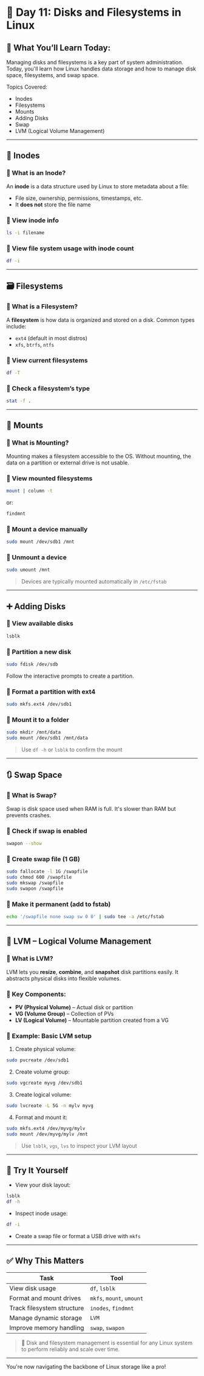# 📅 Day 11: Disks and Filesystems in Linux

## 🧠 What You’ll Learn Today:
Managing disks and filesystems is a key part of system administration. Today, you'll learn how Linux handles data storage and how to manage disk space, filesystems, and swap space.

Topics Covered:
- Inodes
- Filesystems
- Mounts
- Adding Disks
- Swap
- LVM (Logical Volume Management)

---

## 📂 Inodes

### 🔹 What is an Inode?
An **inode** is a data structure used by Linux to store metadata about a file:
- File size, ownership, permissions, timestamps, etc.
- It **does not** store the file name

### 🔹 View inode info
```bash
ls -i filename
```

### 🔹 View file system usage with inode count
```bash
df -i
```

---

## 🗃️ Filesystems

### 🔹 What is a Filesystem?
A **filesystem** is how data is organized and stored on a disk. Common types include:
- `ext4` (default in most distros)
- `xfs`, `btrfs`, `ntfs`

### 🔹 View current filesystems
```bash
df -T
```

### 🔹 Check a filesystem’s type
```bash
stat -f .
```

---

## 🔗 Mounts

### 🔹 What is Mounting?
Mounting makes a filesystem accessible to the OS. Without mounting, the data on a partition or external drive is not usable.

### 🔹 View mounted filesystems
```bash
mount | column -t
```

or:
```bash
findmnt
```

### 🔹 Mount a device manually
```bash
sudo mount /dev/sdb1 /mnt
```

### 🔹 Unmount a device
```bash
sudo umount /mnt
```

> Devices are typically mounted automatically in `/etc/fstab`

---

## ➕ Adding Disks

### 🔹 View available disks
```bash
lsblk
```

### 🔹 Partition a new disk
```bash
sudo fdisk /dev/sdb
```

Follow the interactive prompts to create a partition.

### 🔹 Format a partition with ext4
```bash
sudo mkfs.ext4 /dev/sdb1
```

### 🔹 Mount it to a folder
```bash
sudo mkdir /mnt/data
sudo mount /dev/sdb1 /mnt/data
```

> Use `df -h` or `lsblk` to confirm the mount

---

## 🔃 Swap Space

### 🔹 What is Swap?
Swap is disk space used when RAM is full. It's slower than RAM but prevents crashes.

### 🔹 Check if swap is enabled
```bash
swapon --show
```

### 🔹 Create swap file (1 GB)
```bash
sudo fallocate -l 1G /swapfile
sudo chmod 600 /swapfile
sudo mkswap /swapfile
sudo swapon /swapfile
```

### 🔹 Make it permanent (add to fstab)
```bash
echo '/swapfile none swap sw 0 0' | sudo tee -a /etc/fstab
```

---

## 🧱 LVM – Logical Volume Management

### 🔹 What is LVM?
LVM lets you **resize**, **combine**, and **snapshot** disk partitions easily. It abstracts physical disks into flexible volumes.

### 🔹 Key Components:
- **PV (Physical Volume)** – Actual disk or partition
- **VG (Volume Group)** – Collection of PVs
- **LV (Logical Volume)** – Mountable partition created from a VG

### 🔹 Example: Basic LVM setup

1. Create physical volume:
```bash
sudo pvcreate /dev/sdb1
```

2. Create volume group:
```bash
sudo vgcreate myvg /dev/sdb1
```

3. Create logical volume:
```bash
sudo lvcreate -L 5G -n mylv myvg
```

4. Format and mount it:
```bash
sudo mkfs.ext4 /dev/myvg/mylv
sudo mount /dev/myvg/mylv /mnt
```

> Use `lsblk`, `vgs`, `lvs` to inspect your LVM layout

---

## 🧪 Try It Yourself

- View your disk layout:
```bash
lsblk
df -h
```

- Inspect inode usage:
```bash
df -i
```

- Create a swap file or format a USB drive with `mkfs`

---

## ✅ Why This Matters

| Task | Tool |
|------|------|
| View disk usage | `df`, `lsblk` |
| Format and mount drives | `mkfs`, `mount`, `umount` |
| Track filesystem structure | `inodes`, `findmnt` |
| Manage dynamic storage | `LVM` |
| Improve memory handling | `swap`, `swapon` |

> 📌 Disk and filesystem management is essential for any Linux system to perform reliably and scale over time.

---

You're now navigating the backbone of Linux storage like a pro! 
